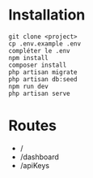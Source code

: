 # Installation

```
git clone <project>
cp .env.example .env
compléter le .env
npm install
composer install
php artisan migrate
php artisan db:seed
npm run dev 
php artisan serve
```

# Routes
- /
- /dashboard
- /apiKeys